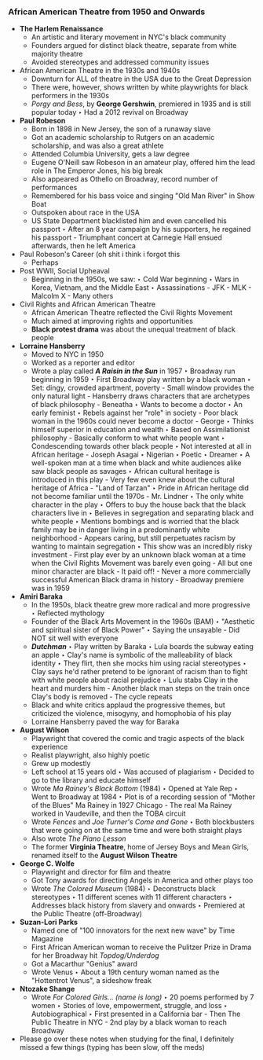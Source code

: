 ### African American Theatre from 1950 and Onwards

- **The Harlem Renaissance**
	- An artistic and literary movement in NYC's black community
	- Founders argued for distinct black theatre, separate from white majority theatre
	- Avoided stereotypes and addressed community issues
- African American Theatre in the 1930s and 1940s
	- Downturn for ALL of theatre in the USA due to the Great Depression
	- There were, however, shows written by white playwrights for black performers in the 1930s
	- *Porgy and Bess*, by **George Gershwin**, premiered in 1935 and is still popular today
		‣ Had a 2012 revival on Broadway
- **Paul Robeson**
	- Born in 1898 in New Jersey, the son of a runaway slave
	- Got an academic scholarship to Rutgers on an academic scholarship, and was also a great athlete
	- Attended Columbia University, gets a law degree
	- Eugene O'Neill saw Robeson in an amateur play, offered him the lead role in The Emperor Jones, his big break
	- Also appeared as Othello on Broadway, record number of performances 
	- Remembered for his bass voice and singing "Old Man River" in Show Boat
	- Outspoken about race in the USA
	- US State Department blacklisted him and even cancelled his passport
		‣ After an 8 year campaign by his supporters, he regained his passport
			- Triumphant concert at Carnegie Hall ensued afterwards, then he left America   
- Paul Robeson's Career (oh shit i think i forgot this
	- Perhaps
- Post WWII, Social Upheaval
	- Beginning in the 1950s, we saw:
		‣ Cold War beginning
		‣ Wars in Korea, Vietnam, and the Middle East
		‣ Assassinations
			- JFK
			- MLK
			- Malcolm X
			- Many others
- Civil Rights and African American Theatre
	- African American Theatre reflected the Civil Rights Movement
	- Much aimed at improving rights and opportunities
	- **Black protest drama** was about the unequal treatment of black people
- **Lorraine Hansberry**
	- Moved to NYC in 1950
	- Worked as a reporter and editor
	- Wrote a play called ***A Raisin in the Sun*** in 1957
		‣ Broadway run beginning in 1959
		‣ First Broadway play written by a black woman
		‣ Set: dingy, crowded apartment, poverty
			- Small window provides the only natural light
			- Hansberry draws characters that are archetypes of black philosophy
				- Beneatha
					‣ Wants to become a doctor
					‣ An early feminist
					‣ Rebels against her "role" in society
						- Poor black woman in the 1960s could never become a doctor
				- George
					‣ Thinks himself superior in education and wealth
					‣ Based on Assimilationist philosophy
						- Basically conform to what white people want
					‣ Condescending towards other black people
					‣ Not interested at all in African heritage 
				- Joseph Asagai
					‣ Nigerian
					‣ Poetic
					‣ Dreamer
					‣ A well-spoken man at a time when black and white audiences alike saw black people as savages
					‣ African cultural heritage is introduced in this play
						- Very few even knew about the cultural heritage of Africa
						- "Land of Tarzan"
					‣ Pride in African heritage did not become familiar until the 1970s
				- Mr. Lindner
					‣ The only white character in the play
					‣ Offers to buy the house back that the black characters live in 
					‣ Believes in segregation and separating black and white people
					‣ Mentions bombings and is worried that the black family may be in danger living in a predominantly white neighborhood
						- Appears caring, but still perpetuates racism by wanting to maintain segregation
		‣ This show was an incredibly risky investment
			- First play ever by an unknown black woman at a time when the Civil Rights Movement was barely even going
			- All but one minor character are black
			- It paid off!
				- Never a more commercially successful American Black drama in history
			- Broadway premiere was in 1959
- **Amiri Baraka**
	- In the 1950s, black theatre grew more radical and more progressive
		‣ Reflected mythology
	- Founder of the Black Arts Movement in the 1960s (BAM)
		‣ "Aesthetic and spiritual sister of Black Power"
		‣ Saying the unsayable
			- Did NOT sit well with everyone
	- ***Dutchman***
		‣ Play written by Baraka
		‣ Lula boards the subway eating an apple
		‣ Clay's name is symbolic of the malleability of black identity
		‣ They flirt, then she mocks him using racial stereotypes
		‣ Clay says he'd rather pretend to be ignorant of racism than to fight with white people about racial prejudice
		‣ Lulu stabs Clay in the heart and murders him
			- Another black man steps on the train once Clay's body is removed
				- The cycle repeats
	- Black and white critics applaud the progressive themes, but criticized the violence, misogyny, and homophobia of his play
	- Lorraine Hansberry paved the way for Baraka
- **August Wilson**
	- Playwright that covered the comic and tragic aspects of the black experience
	- Realist playwright, also highly poetic
	- Grew up modestly
	- Left school at 15 years old
		‣ Was accused of plagiarism
		‣ Decided to go to the library and educate himself
	- Wrote *Ma Rainey's Black Bottom* (1984)
		‣ Opened at Yale Rep
		‣ Went to Broadway at 1984
		‣ Plot is of a recording session of "Mother of the Blues" Ma Rainey in 1927 Chicago
			- The real Ma Rainey worked in Vaudeville, and then the TOBA circuit 
	- Wrote *Fences* and *Joe Turner's Come and Gone*
		‣ Both blockbusters that were going on at the same time and were both straight plays
	- Also wrote *The Piano Lesson*
	- The former **Virginia Theatre**, home of Jersey Boys and Mean Girls, renamed itself to the **August Wilson Theatre**
- **George C. Wolfe**
	- Playwright and director for film and theatre
	- Got Tony awards for directing Angels in America and other plays too
	- Wrote *The Colored Museum* (1984)
		‣ Deconstructs black stereotypes
		‣ 11 different scenes with 11 different characters
		‣ Addresses black history from slavery and onwards
		‣ Premiered at the Public Theatre (off-Broadway)
- **Suzan-Lori Parks**
	- Named one of "100 innovators for the next new wave" by Time Magazine
	- First African American woman to receive the Pulitzer Prize in Drama for her Broadway hit *Topdog/Underdog*
	- Got a Macarthur "Genius" award
	- Wrote Venus
		‣ About a 19th century woman named as the "Hottentrot Venus", a sideshow freak  
- **Ntozake Shange**
	- Wrote *For Colored Girls... (name is long)*
		‣ 20 poems performed by 7 women
		‣ Stories of love, empowerment, struggle, and loss
		‣ Autobiographical
		‣ First presented in a California bar
			- Then The Public Theatre in NYC
				- 2nd play by a black woman to reach Broadway
- Please go over these notes when studying for the final, I definitely missed a few things (typing has been slow, off the meds)

